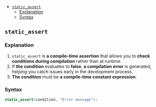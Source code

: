 <!-- vim-markdown-toc GFM -->

- [`static_assert`](#static_assert)
  - [Explanation](#explanation)
  - [Syntax](#syntax)

<!-- vim-markdown-toc -->

## `static_assert`

### Explanation

1. `static_assert` is **a compile-time assertion** that allows you to **check conditions during
   compilation** rather than at runtime.
2. If **the condition** evaluates to **false**, **a compilation error** is generated, helping you
   catch issues early in the development process.
3. **The condition** must be **a compile-time constant expression**.

### Syntax

```CPP
static_assert(condition, "Error message");
```

